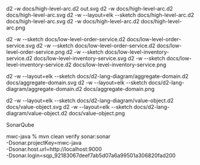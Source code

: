 d2 -w docs/high-level-arc.d2 out.svg
d2 -w docs/high-level-arc.d2 docs/high-level-arc.svg
d2 -w --layout=elk --sketch docs/high-level-arc.d2 docs/high-level-arc.svg
d2 -w docs/high-level-arc.d2 docs/high-level-arc.png


d2 -w --sketch docs/low-level-order-service.d2 docs/low-level-order-service.svg
d2 -w --sketch docs/low-level-order-service.d2 docs/low-level-order-service.png
d2 -w --sketch docs/low-level-inventory-service.d2 docs/low-level-inventory-service.svg
d2 -w --sketch docs/low-level-inventory-service.d2 docs/low-level-inventory-service.png

d2 -w --layout=elk --sketch docs/d2-lang-diagram/aggregate-domain.d2 docs/aggregate-domain.svg
d2 -w --layout=elk --sketch docs/d2-lang-diagram/aggregate-domain.d2 docs/aggregate-domain.png

d2 -w --layout=elk --sketch docs/d2-lang-diagram/value-object.d2 docs/value-object.svg
d2 -w --layout=elk --sketch docs/d2-lang-diagram/value-object.d2 docs/value-object.png



SonarQube

mwc-java % mvn clean verify sonar:sonar \
-Dsonar.projectKey=mwc-java \
-Dsonar.host.url=http://localhost:9000 \
-Dsonar.login=sqp_92183067deef7ab5d07a6a99501a306820fad200
